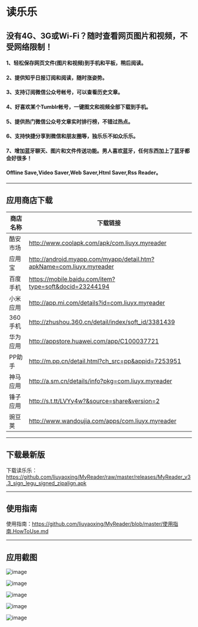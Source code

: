 # 读乐乐
## 没有4G、3G或Wi-Fi？随时查看网页图片和视频，不受网络限制！

#### 1、轻松保存网页文件(图片和视频)到手机和平板，稍后阅读。
#### 2、提供知乎日报订阅和阅读，随时涨姿势。
#### 3、支持订阅微信公众号帐号，可以查看历史文章。
#### 4、好喜欢某个Tumblr帐号，一键图文和视频全部下载到手机。
#### 5、提供热门微信公众号文章实时排行榜，不错过热点。
#### 6、支持快捷分享到微信和朋友圈等，独乐乐不如众乐乐。
#### 7、增加蓝牙聊天、图片和文件传送功能。男人喜欢蓝牙，任何东西加上了蓝牙都会好很多！
#### Offline Save,Video Saver,Web Saver,Html Saver,Rss Reader。


---

## 应用商店下载

商店名称 | 下载链接
---|---
酷安市场| http://www.coolapk.com/apk/com.liuyx.myreader
应用宝  | http://android.myapp.com/myapp/detail.htm?apkName=com.liuyx.myreader
百度手机| https://mobile.baidu.com/item?type=soft&docid=23244194
小米应用|http://app.mi.com/details?id=com.liuyx.myreader
360手机 | http://zhushou.360.cn/detail/index/soft_id/3381439
华为应用|http://appstore.huawei.com/app/C100037721
PP助手|http://m.pp.cn/detail.html?ch_src=pp&appid=7253951
神马应用|http://a.sm.cn/details/info?pkg=com.liuyx.myreader
锤子应用|http://s.t.tt/LVYy4w?&source=share&version=2
豌豆荚  | http://www.wandoujia.com/apps/com.liuyx.myreader

---
## 下载最新版

下载读乐乐：https://github.com/liuyaoxing/MyReader/raw/master/releases/MyReader_v3.3_sign_legu_signed_zipalign.apk

---
## 使用指南

使用指南：https://github.com/liuyaoxing/MyReader/blob/master/使用指南.HowToUse.md
 
 
 ---
 
## 应用截图
![image](https://github.com/liuyaoxing/MyReader/raw/master/images/readme/Screenshot_2017_main.png)

![image](https://github.com/liuyaoxing/MyReader/raw/master/images/readme/Screenshot_2016_offlinefilter.png)

![image](https://github.com/liuyaoxing/MyReader/raw/master/images/readme/Screenshot_2016_offlinedetail.png)

![image](https://github.com/liuyaoxing/MyReader/raw/master/images/readme/Screenshot_2017_acct_nzzd.png)

![image](https://github.com/liuyaoxing/MyReader/raw/master/images/readme/Screenshot_2017_acct_tcxxm.png)
